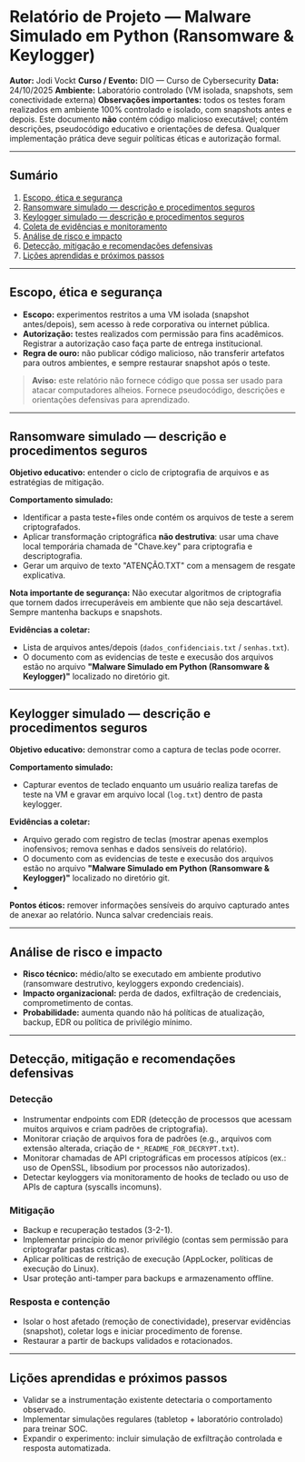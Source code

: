 # Relatório de Projeto — Malware Simulado em Python (Ransomware & Keylogger)

**Autor:** Jodi Vockt
**Curso / Evento:** DIO — Curso de Cybersecurity
**Data:** 24/10/2025
**Ambiente:** Laboratório controlado (VM isolada, snapshots, sem conectividade externa)
**Observações importantes:** todos os testes foram realizados em ambiente 100% controlado e isolado, com snapshots antes e depois. Este documento **não** contém código malicioso executável; contém descrições, pseudocódigo educativo e orientações de defesa. Qualquer implementação prática deve seguir políticas éticas e autorização formal.

---

## Sumário

1. [Escopo, ética e segurança](#Escopo,-ética-e-segurança)
2. [Ransomware simulado — descrição e procedimentos seguros](#ransomware-simulado---descrição-e-procedimentos-seguros)
3. [Keylogger simulado — descrição e procedimentos seguros](#keylogger-simulado---descrição-e-procedimentos-seguros)
4. [Coleta de evidências e monitoramento](#coleta-de-evidências-e-monitoramento)
5. [Análise de risco e impacto](#análise-de-risco-e-impacto)
6. [Detecção, mitigação e recomendações defensivas](#detecção-mitigação-e-recomendações-defensivas)
7. [Lições aprendidas e próximos passos](#lições-aprendidas-e-próximos-passos)

---


## Escopo, ética e segurança

* **Escopo:** experimentos restritos a uma VM isolada (snapshot antes/depois), sem acesso à rede corporativa ou internet pública.
* **Autorização:** testes realizados com permissão para fins acadêmicos. Registrar a autorização caso faça parte de entrega institucional.
* **Regra de ouro:** não publicar código malicioso, não transferir artefatos para outros ambientes, e sempre restaurar snapshot após o teste.

> **Aviso:** este relatório não fornece código que possa ser usado para atacar computadores alheios. Fornece pseudocódigo, descrições e orientações defensivas para aprendizado.

---



## Ransomware simulado — descrição e procedimentos seguros

**Objetivo educativo:** entender o ciclo de criptografia de arquivos e as estratégias de mitigação.

**Comportamento simulado:**

* Identificar a pasta teste+files onde contém os arquivos de teste a serem criptografados.
* Aplicar transformação criptográfica **não destrutiva**: usar uma chave local temporária chamada de "Chave.key" para criptografia e descriptografia.
* Gerar um arquivo de texto "ATENÇÂO.TXT" com a mensagem de resgate explicativa.

**Nota importante de segurança:** Não executar algoritmos de criptografia que tornem dados irrecuperáveis em ambiente que não seja descartável. Sempre mantenha backups e snapshots.

**Evidências a coletar:**

* Lista de arquivos antes/depois (`dados_confidenciais.txt` / `senhas.txt`).
* O documento com as evidencias de teste e execusão dos arquivos estão no arquivo **"Malware Simulado em Python (Ransomware & Keylogger)"** localizado no diretório git. 

---

## Keylogger simulado — descrição e procedimentos seguros

**Objetivo educativo:** demonstrar como a captura de teclas pode ocorrer.

**Comportamento simulado:**

* Capturar eventos de teclado enquanto um usuário realiza tarefas de teste na VM e gravar em arquivo local (`log.txt`) dentro de pasta keylogger.

**Evidências a coletar:**

* Arquivo gerado com registro de teclas (mostrar apenas exemplos inofensivos; remova senhas e dados sensíveis do relatório).
* O documento com as evidencias de teste e execusão dos arquivos estão no arquivo **"Malware Simulado em Python (Ransomware & Keylogger)"** localizado no diretório git.
* 
**Pontos éticos:** remover informações sensíveis do arquivo capturado antes de anexar ao relatório. Nunca salvar credenciais reais.

---

## Análise de risco e impacto

* **Risco técnico:** médio/alto se executado em ambiente produtivo (ransomware destrutivo, keyloggers expondo credenciais).
* **Impacto organizacional:** perda de dados, exfiltração de credenciais, comprometimento de contas.
* **Probabilidade:** aumenta quando não há políticas de atualização, backup, EDR ou política de privilégio mínimo.

---

## Detecção, mitigação e recomendações defensivas

### Detecção

* Instrumentar endpoints com EDR (detecção de processos que acessam muitos arquivos e criam padrões de criptografia).
* Monitorar criação de arquivos fora de padrões (e.g., arquivos com extensão alterada, criação de `*_README_FOR_DECRYPT.txt`).
* Monitorar chamadas de API criptográficas em processos atípicos (ex.: uso de OpenSSL, libsodium por processos não autorizados).
* Detectar keyloggers via monitoramento de hooks de teclado ou uso de APIs de captura (syscalls incomuns).

### Mitigação

* Backup e recuperação testados (3-2-1).
* Implementar princípio do menor privilégio (contas sem permissão para criptografar pastas críticas).
* Aplicar políticas de restrição de execução (AppLocker, políticas de execução do Linux).
* Usar proteção anti-tamper para backups e armazenamento offline.

### Resposta e contenção

* Isolar o host afetado (remoção de conectividade), preservar evidências (snapshot), coletar logs e iniciar procedimento de forense.
* Restaurar a partir de backups validados e rotacionados.

---

## Lições aprendidas e próximos passos

* Validar se a instrumentação existente detectaria o comportamento observado.
* Implementar simulações regulares (tabletop + laboratório controlado) para treinar SOC.
* Expandir o experimento: incluir simulação de exfiltração controlada e resposta automatizada.

